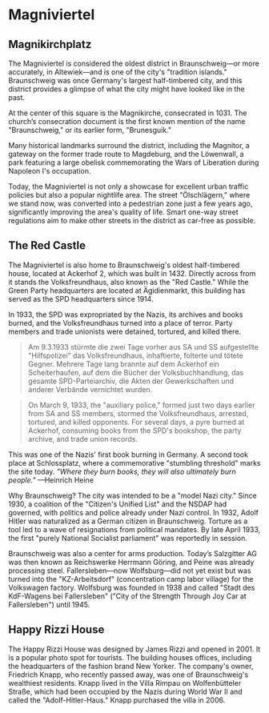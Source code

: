 # Magniviertel  

## Magnikirchplatz  
The Magniviertel is considered the oldest district in Braunschweig—or more accurately, in Altewiek—and is one of the city's "tradition islands." Braunschweig was once Germany's largest half-timbered city, and this district provides a glimpse of what the city might have looked like in the past.  

At the center of this square is the Magnikirche, consecrated in 1031. The church’s consecration document is the first known mention of the name "Braunschweig," or its earlier form, "Brunesguik."  

Many historical landmarks surround the district, including the Magnitor, a gateway on the former trade route to Magdeburg, and the Löwenwall, a park featuring a large obelisk commemorating the Wars of Liberation during Napoleon I's occupation.  

Today, the Magniviertel is not only a showcase for excellent urban traffic policies but also a popular nightlife area. The street "Ölschlägern," where we stand now, was converted into a pedestrian zone just a few years ago, significantly improving the area's quality of life. Smart one-way street regulations aim to make other streets in the district as car-free as possible.  

## The Red Castle  
The Magniviertel is also home to Braunschweig's oldest half-timbered house, located at Ackerhof 2, which was built in 1432. Directly across from it stands the Volksfreundhaus, also known as the "Red Castle." While the Green Party headquarters are located at Ägidienmarkt, this building has served as the SPD headquarters since 1914.  

In 1933, the SPD was expropriated by the Nazis, its archives and books burned, and the Volksfreundhaus turned into a place of terror. Party members and trade unionists were detained, tortured, and killed there.  

> Am 9.3.1933 stürmte die zwei Tage vorher aus SA und SS aufgestellte "Hilfspolizei" das Volksfreundhaus, inhaftierte, folterte und tötete Gegner. Mehrere Tage lang brannte auf dem Ackerhof ein Scheiterhaufen, auf dem die Bücher der Volksbuchhandlung, das gesamte SPD-Parteiarchiv, die Akten der Gewerkschaften und anderer Verbände vernichtet wurden.

> On March 9, 1933, the "auxiliary police," formed just two days earlier from SA and SS members, stormed the Volksfreundhaus, arrested, tortured, and killed opponents. For several days, a pyre burned at Ackerhof, consuming books from the SPD's bookshop, the party archive, and trade union records.  

This was one of the Nazis' first book burning in Germany. A second took place at Schlossplatz, where a commemorative "stumbling threshold" marks the site today. *"Where they burn books, they will also ultimately burn people."* —Heinrich Heine  

Why Braunschweig? The city was intended to be a "model Nazi city." Since 1930, a coalition of the "Citizen's Unified List" and the NSDAP had governed, with politics and police already under Nazi control. In 1932, Adolf Hitler was naturalized as a German citizen in Braunschweig. Torture as a tool led to a wave of resignations from political mandates. By late April 1933, the first "purely National Socialist parliament" was reportedly in session.  

Braunschweig was also a center for arms production. Today’s Salzgitter AG was then known as Reichswerke Herrmann Göring, and Peine was already processing steel. Fallersleben—now Wolfsburg—did not yet exist but was turned into the "KZ-Arbeitsdorf" (concentration camp labor village) for the Volkswagen factory. Wolfsburg was founded in 1938 and called "Stadt des KdF-Wagens bei Fallersleben" ("City of the Strength Through Joy Car at Fallersleben") until 1945.  

## Happy Rizzi House  
The Happy Rizzi House was designed by James Rizzi and opened in 2001. It is a popular photo spot for tourists. The building houses offices, including the headquarters of the fashion brand New Yorker. The company's owner, Friedrich Knapp, who recently passed away, was one of Braunschweig's wealthiest residents. Knapp lived in the Villa Rimpau on Wolfenbütteler Straße, which had been occupied by the Nazis during World War II and called the "Adolf-Hitler-Haus." Knapp purchased the villa in 2006.  
